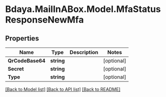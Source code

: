 # Bdaya.MailInABox.Model.MfaStatusResponseNewMfa

## Properties

Name | Type | Description | Notes
------------ | ------------- | ------------- | -------------
**QrCodeBase64** | **string** |  | [optional] 
**Secret** | **string** |  | [optional] 
**Type** | **string** |  | [optional] 

[[Back to Model list]](../../README.md#documentation-for-models) [[Back to API list]](../../README.md#documentation-for-api-endpoints) [[Back to README]](../../README.md)

